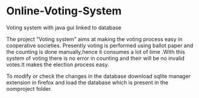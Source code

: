 # Online-Voting-System
Voting system with java gui linked to database 

The project "Voting system" aims at making the voting process easy in cooperative societies.
Presently voting is performed using ballot paper and the counting is done manually,hence it consumes a lot of time .With this system of voting there is no error in counting and their will be no invalid votes.It makes the election process easy.

To modify or check the changes in the database download sqlite manager extension in firefox and load the database which is present in the oomproject folder.
